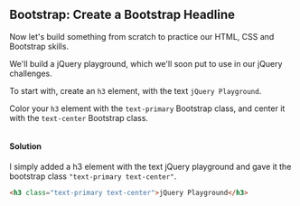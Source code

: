 ## Bootstrap: Create a Bootstrap Headline

Now let's build something from scratch to practice our HTML, CSS and Bootstrap skills.

We'll build a jQuery playground, which we'll soon put to use in our jQuery challenges.

To start with, create an `h3` element, with the text `jQuery Playground`.

Color your `h3` element with the `text-primary` Bootstrap class, and center it with the `text-center` Bootstrap class.

``````html


``````



#### Solution  

I simply added a h3 element with the text jQuery playground and gave it the bootstrap class `"text-primary text-center"`.

`````html
<h3 class="text-primary text-center">jQuery Playground</h3>

`````
